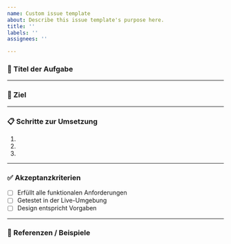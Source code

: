 ```yaml
---
name: Custom issue template
about: Describe this issue template's purpose here.
title: ''
labels: ''
assignees: ''

---
```


### 📝 Titel der Aufgabe
<!-- Kurz und prägnant -->

---

### 🎯 Ziel
<!-- Was soll erreicht werden? -->

---

### 📋 Schritte zur Umsetzung
1. 
2. 
3. 

---

### ✅ Akzeptanzkriterien
- [ ] Erfüllt alle funktionalen Anforderungen
- [ ] Getestet in der Live-Umgebung
- [ ] Design entspricht Vorgaben

---

### 📎 Referenzen / Beispiele
<!-- Links, Screenshots, Mockups -->
